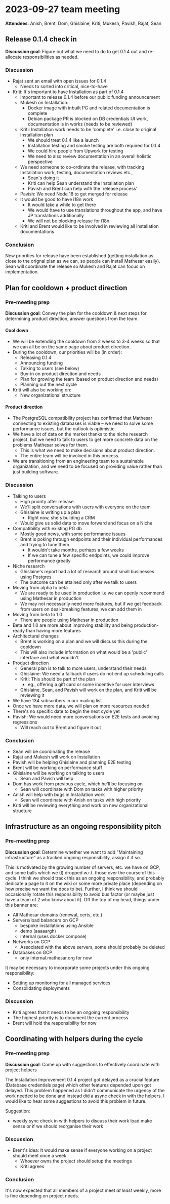 # 2023-09-27 team meeting

**Attendees**: Anish, Brent, Dom, Ghislaine, Kriti, Mukesh, Pavish, Rajat, Sean

## Release 0.1.4 check in
**Discussion goal**: Figure out what we need to do to get 0.1.4 out and re-allocate responsibilities as needed.

### Discussion
* Rajat sent an email with open issues for 0.1.4
    * Needs to sorted into critical, nice-to-have
* Kriti: It's important to have Installation as part of 0.1.4
    * Important to release 0.1.4 before our public funding announcement
    * Mukesh on Installation:
        * Docker image with inbuilt PG and related documentation is complete
        * Debian package PR is blocked on DB credentials UI work, documentation is in works (needs to be reviewed)
    * Kriti: Installation work needs to be 'complete' i.e. close to original installation plan
        * We should treat 0.1.4 like a launch
        * Installation testing and smoke testing are both required for 0.1.4
        * We could hire people from Upwork for testing
        * We need to also review documentation in an overall holistic perspective
    * We need someone to co-ordinate the release, with tracking Installation work, testing, documentation reviews etc.,
        * Sean's doing it
        * Kriti can help Sean understand the Installation plan
        * Pavish and Brent can help with the 'release process'
    * Pavish: We need Node 18 to get merged for release
    * It would be good to have i18n work
        * It would take a while to get there
        * We would have to use translations throughout the app, and have JP translations additionally
        * We will not be blocking release for i18n
    * Kriti and Brent would like to be involved in reviewing all installation documentations

### Conclusion
New priorities for release have been established (getting installation as close to the orignal plan as we can, so people can install Mathesar easily). Sean will coordinate the release so Mukesh and Rajat can focus on implementation.

## Plan for cooldown + product direction

### Pre-meeting prep
**Discussion goal**: Convey the plan for the cooldown & next steps for determining product direction, answer questions from the team.

#### Cool down
- We will be extending the cooldown from 2 weeks to 3-4 weeks so that we can all be on the same page about product direction.
- During the cooldown, our priorities will be (in order):
    - Releasing 0.1.4
    - Announcing funding
    - Talking to users (see below)
    - Buy-in on product direction and needs
    - Plan for growing the team (based on product direction and needs)
    - Planning out the next cycle
- Kriti will also be working on:
    - New organizational structure

#### Product direction
- The PostgreSQL compatibility project has confirmed that Mathesar connecting to existing databases is viable – we need to solve some performance issues, but the outlook is optimistic.
- We have a lot of data on the market thanks to the niche research project, but we need to talk to users to get more concrete data on the problems Mathesar solves for them.
    - This is what we need to make decisions about product direction.
    - The entire team will be involved in this process.
- We are transitioning from an engineering team to a sustainable organization, and we need to be focused on providing value rather than just building software.


### Discussion
* Talking to users
    * High priority after release
    * We'll split conversations with users with everyone on the team
    * Ghislaine is writing up a plan
        * Right now, she's building a CRM
    * Would give us solid data to move forward and focus on a Niche
* Compatibility with existing PG db
    * Mostly good news, with some performance issues
    * Brent is poking through endpoints and their individual performances and trying to tune them
        * It wouldn't take months, perhaps a few weeks
        * If we can tune a few specific endpoints, we could improve performance greatly
* Niche research
    * Ghislaine's report had a lot of research around small businesses using Postgres
    * The outcome can be attained only after we talk to users 
* Moving from alpha to beta
    * We are ready to be used in production i.e we can openly recommend using Mathesar in production
    * We may not necessarily need more features, but if we get feedback from users on deal-breaking features, we can add them in
* Moving from beta to 1.0
    * There are people using Mathesar in production
* Beta and 1.0 are more about improving stability and being production-ready than having more features
* Architectural changes
    * Brent is working on a plan and we will discuss this during the cooldown
    * This will also include information on what would be a 'public' interface and what wouldn't
* Product direction
    * General plan is to talk to more users, understand their needs
    * Ghislaine: We need a fallback if users do not end up scheduling calls
    * Kriti: This should be part of the plan
        * eg., offering a gift card or some incentive for user interviews
    * Ghislaine, Sean, and Pavish will work on the plan, and Kriti will be reviewing it
* We have 134 subscribers in our mailing list
* Once we have more data, we will plan on more resources needed
* There's no specific date to begin the next cycle yet
* Pavish: We would need more conversations on E2E tests and avoiding regressions
    * Will reach out to Brent and figure it out

### Conclusion
* Sean will be coordinating the release
* Rajat and Mukesh will work on Installation
* Pavish will be helping Ghislaine and planning E2E testing
* Brent will be working on performance stuff
* Ghislaine will be working on talking to users
    * Sean and Pavish will help
* Dom has work from previous cycle, which he'll be focusing on
    * Sean will coordinate with Dom on tasks with higher priority
* Anish will help with bugs in Installation work
    * Sean will coordinate with Anish on tasks with high priority
* Kriti will be reviewing everything and work on new organizational structure

## Infrastructure as an ongoing responsibility pitch

### Pre-meeting prep
**Discussion goal**: Determine whether we want to add "Maintaining infrastructure" as a tracked ongoing responsibility, assign it if so.

This is motivated by the growing number of servers, etc. we have on GCP, and some balls which we (I) dropped w.r.t. those over the course of this cycle. I think we should track this as an ongoing responsibility, and probably dedicate a page to it on the wiki or some more private place (depending on how precise we want the docs to be). Further, I think we should occasionally rotate this responsibility to avoid bus factor (or maybe just have a team of 2 who know about it). Off the top of my head, things under this banner are:

- All Mathesar domains (renewal, certs, etc.)
- Servers/load balancers on GCP
    - bespoke installations using Ansible
    - demo (aaaaargh)
    - internal (uses docker compose)
- Networks on GCP
    - Associated with the above servers, some should probably be deleted
- Databases on GCP
    - only internal.mathesar.org for now

It may be necessary to incorporate some projects under this ongoing responsibility:

- Setting up monitoring for all managed services
- Consolidating deployments

### Discussion
* Kriti agrees that it needs to be an ongoing responsibility
* The highest priority is to document the current process
* Brent will hold the responsibility for now

## Coordinating with helpers during the cycle

### Pre-meeting prep
**Discussion goal**: Come up with suggestions to effectively coordinate with project helpers

The Installation Improvement 0.1.4 project got delayed as a crucial feature (Database credentials page) which other features depended upon got delayed. This problem happened as I didn't communicate the urgency of the work needed to be done and instead did a async check in with the helpers. I would like to hear some suggestions to avoid this problem in future. 

Suggestion:
- weekly sync check in with helpers to discuss their work load make sense or if we should reorganise their work

### Discussion
* Brent's idea: It would make sense if everyone working on a project should meet once a week
    * Whoever owns the project should setup the meetings
    * Kriti agrees

### Conclusion
It's now expected that all members of a project meet _at least_ weekly, more is fine depending on project needs.

